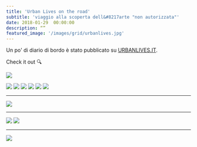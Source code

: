 ```yaml
---
title: 'Urban Lives on the road'
subtitle: 'viaggio alla scoperta dell&#8217arte "non autorizzata"'
date: 2018-01-29  00:00:00
description: “”
featured_image: '/images/grid/urbanlives.jpg'
---
```


Un po' di diario di bordo è stato pubblicato su
[URBANLIVES.IT](http://urbanlives.it/blog/urban-lives-un-anno-di-viaggi-emozioni-lezioni-di-vita/).

Check it out 🔍

![](/images/urbanlives/1.jpg)

<div class="gallery" data-columns="3">
	<img src="/images/urbanlives/2.jpg">
	<img src="/images/urbanlives/3.jpg">
	<img src="/images/urbanlives/4.jpg">
  <img src="/images/urbanlives/5.jpg">
  <img src="/images/urbanlives/6.jpg">
  <img src="/images/urbanlives/7.jpg">
</div>

---

![](/images/urbanlives/8.jpg)

---

<div class="gallery" data-columns="2">
	<img src="/images/urbanlives/9.jpg">
	<img src="/images/urbanlives/10.jpg">
</div>

---

![](/images/urbanlives/11.jpg)
